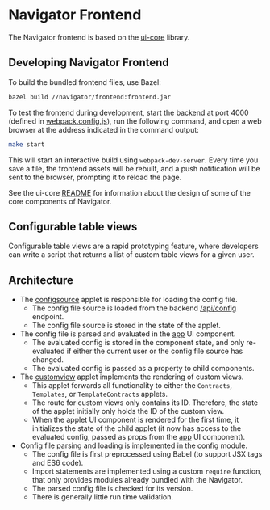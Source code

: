 Navigator Frontend
=================

The Navigator frontend is based on the [ui-core](./src/ui-core/src) library.

Developing Navigator Frontend
-----------------------------

To build the bundled frontend files, use Bazel:
```bash
bazel build //navigator/frontend:frontend.jar
```

To test the frontend during development, start the backend at port 4000 (defined in [webpack.config.js](./webpack.config.js)), run the following command, and open a web browser at the address indicated in the command output:
```bash
make start
```

This will start an interactive build using `webpack-dev-server`.
Every time you save a file, the frontend assets will be rebuilt, and a push notification will be sent to the browser, prompting it to reload the page.

See the ui-core [README](./src/ui-core/README.md) for information about the design of some of the core components of Navigator.


Configurable table views
------------------------

Configurable table views are a rapid prototyping feature,
where developers can write a script that returns a list of custom table views for a given user.

## Architecture

- The [configsource](./src/applets/configsource) applet is responsible for loading the config file.
  - The config file source is loaded from the backend
    [/api/config](http://localhost:8000/api/config) endpoint.
  - The config file source is stored in the state of the applet.
- The config file is parsed and evaluated in the [app](./src/applets/app) UI component.
  - The evaluated config is stored in the component state, and only re-evaluated if either
    the current user or the config file source has changed.
  - The evaluated config is passed as a property to child components.
- The [customview](./src/applets/customview) applet implements the rendering of custom views.
  - This applet forwards all functionality to either the `Contracts`, `Templates`,
    or `TemplateContracts` applets.
  - The route for custom views only contains its ID.
    Therefore, the state of the applet initially only holds the ID of the custom view.
  - When the applet UI component is rendered for the first time,
    it initializes the state of the child applet (it now has access to the evaluated config,
    passed as props from the [app](./src/applets/app) UI component).
- Config file parsing and loading is implemented in the [config](./src/config) module.
  - The config file is first preprocessed using Babel (to support JSX tags and ES6 code).
  - Import statements are implemented using a custom `require` function,
    that only provides modules already bundled with the Navigator.
  - The parsed config file is checked for its version.
  - There is generally little run time validation.
